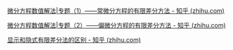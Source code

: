 [微分方程数值解法|专题（1）——常微分方程的有限差分方法 - 知乎 (zhihu.com)](https://zhuanlan.zhihu.com/p/65179097)

[微分方程数值解法|专题（2）——偏微分方程的有限差分方法 - 知乎 (zhihu.com)](https://zhuanlan.zhihu.com/p/65247362)

[显示和隐式有限差分法的区别 - 知乎 (zhihu.com)](https://zhuanlan.zhihu.com/p/351071478)